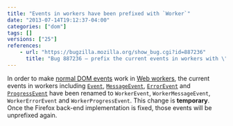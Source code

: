 ```yaml
---
title: "Events in workers have been prefixed with `Worker`"
date: "2013-07-14T19:12:37-04:00"
categories: ["dom"]
tags: []
versions: ["25"]
references:
    - url: "https://bugzilla.mozilla.org/show_bug.cgi?id=887236"
      title: "Bug 887236 – prefix the current events in workers with \"Worker\""
---
```

In order to make [normal DOM events](https://developer.mozilla.org/docs/Web/Reference/Events) work in [Web workers](https://developer.mozilla.org/docs/Web/Guide/Performance/Using_web_workers), the current events in workers including [`Event`](https://developer.mozilla.org/docs/Web/API/Event), [`MessageEvent`](https://developer.mozilla.org/docs/Web/API/MessageEvent), [`ErrorEvent`](https://developer.mozilla.org/docs/Web/API/ErrorEvent) and [`ProgressEvent`](https://developer.mozilla.org/docs/Web/API/ProgressEvent) have been renamed to `WorkerEvent`, `WorkerMessageEvent`, `WorkerErrorEvent` and `WorkerProgressEvent`. This change is **temporary**. Once the Firefox back-end implementation is fixed, those events will be unprefixed again.
